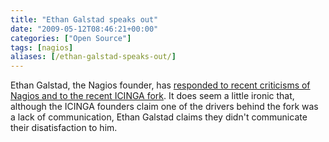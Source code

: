 ```yaml
---
title: "Ethan Galstad speaks out"
date: "2009-05-12T08:46:21+00:00"
categories: ["Open Source"]
tags: [nagios]
aliases: [/ethan-galstad-speaks-out/]
---
```


Ethan Galstad, the Nagios founder, has <a href="http://community.nagios.org/2009/05/11/nagios-a-fork-in-the-road/">responded to recent criticisms of Nagios and to the recent ICINGA fork</a>. It does seem a little ironic that, although the ICINGA founders claim one of the drivers behind the fork was a lack of communication, Ethan Galstad claims they didn't communicate their disatisfaction to him.
